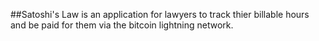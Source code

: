 ##Satoshi's Law is an application for lawyers to track thier billable hours and be paid for them via the bitcoin lightning network. 